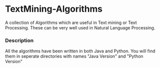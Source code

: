TextMining-Algorithms
=====================

A collection of Algorithms which are useful in Text mining or Text Processing. These can be very well used in Natural Language Processing.

### Description

All the algorithms have been written in both Java and Python. You will find them in seperate directories with names "Java Version" and "Python Version"
